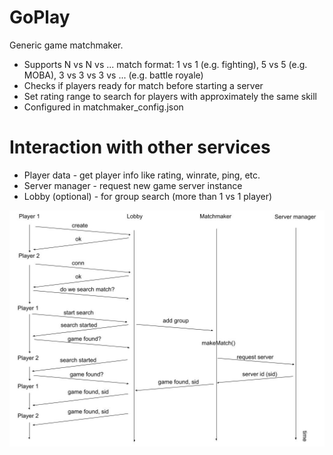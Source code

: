 # GoPlay
Generic game matchmaker.
* Supports N vs N vs ... match format: 1 vs 1 (e.g. fighting), 5 vs 5 (e.g. MOBA), 3 vs 3 vs 3 vs ... (e.g. battle royale)
* Checks if players ready for match before starting a server
* Set rating range to search for players with approximately the same skill
* Configured in matchmaker_config.json

# Interaction with other services
* Player data - get player info like rating, winrate, ping, etc.
* Server manager - request new game server instance
* Lobby (optional) - for group search (more than 1 vs 1 player)

![Interaction with lobby](/docs/lobby_interaction.jpg)

